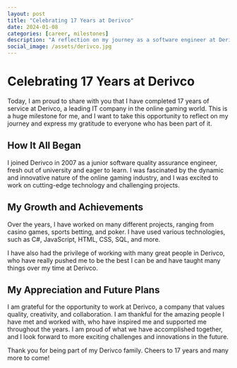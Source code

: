 ```yaml
---
layout: post
title: "Celebrating 17 Years at Derivco"
date: 2024-01-08
categories: [career, milestones]
description: "A reflection on my journey as a software engineer at Derivco, a leading IT company in the online gaming world."
social_image: /assets/derivco.jpg
---
```


# Celebrating 17 Years at Derivco

Today, I am proud to share with you that I have completed 17 years of service at Derivco, a leading IT company in the online gaming world. This is a huge milestone for me, and I want to take this opportunity to reflect on my journey and express my gratitude to everyone who has been part of it.

## How It All Began

I joined Derivco in 2007 as a junior software quality assurance engineer, fresh out of university and eager to learn. I was fascinated by the dynamic and innovative nature of the online gaming industry, and I was excited to work on cutting-edge technology and challenging projects.

## My Growth and Achievements

Over the years, I have worked on many different projects, ranging from casino games, sports betting, and poker. I have used various technologies, such as C#, JavaScript, HTML, CSS, SQL, and more. 

I have also had the privilege of working with many great people in Derivco, who have really pushed me to be the best I can be and have taught many things over my time at Derivco. 

## My Appreciation and Future Plans

I am grateful for the opportunity to work at Derivco, a company that values quality, creativity, and collaboration. I am thankful for the amazing people I have met and worked with, who have inspired me and supported me throughout the years. I am proud of what we have accomplished together, and I look forward to more exciting challenges and innovations in the future.

Thank you for being part of my Derivco family. Cheers to 17 years and many more to come!
